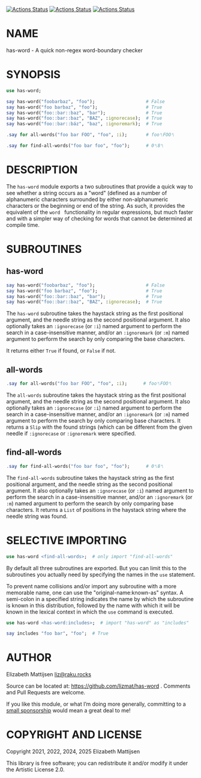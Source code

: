 [![Actions Status](https://github.com/lizmat/has-word/actions/workflows/linux.yml/badge.svg)](https://github.com/lizmat/has-word/actions) [![Actions Status](https://github.com/lizmat/has-word/actions/workflows/macos.yml/badge.svg)](https://github.com/lizmat/has-word/actions) [![Actions Status](https://github.com/lizmat/has-word/actions/workflows/windows.yml/badge.svg)](https://github.com/lizmat/has-word/actions)

NAME
====

has-word - A quick non-regex word-boundary checker

SYNOPSIS
========

```raku
use has-word;

say has-word("foobarbaz", "foo");                   # False
say has-word("foo barbaz", "foo");                  # True
say has-word("foo::bar::baz", "bar");               # True
say has-word("foo::bar::baz", "BAZ", :ignorecase);  # True
say has-word("foo::bar::báz", "baz", :ignoremark);  # True

.say for all-words("foo bar FOO", "foo", :i);       # foo␤FOO␤

.say for find-all-words("foo bar foo", "foo");      # 0␤8␤
```

DESCRIPTION
===========

The `has-word` module exports a two subroutines that provide a quick way to see whether a string occurs as a "word" (defined as a number of alphanumeric characters surrounded by either non-alphanumeric characters or the beginning or end of the string. As such, it provides the equivalent of the `word ` functionality in regular expressions, but much faster and with a simpler way of checking for words that cannot be determined at compile time.

SUBROUTINES
===========

has-word
--------

```raku
say has-word("foobarbaz", "foo");                   # False
say has-word("foo barbaz", "foo");                  # True
say has-word("foo::bar::baz", "bar");               # True
say has-word("foo::bar::baz", "BAZ", :ignorecase);  # True
```

The `has-word` subroutine takes the haystack string as the first positional argument, and the needle string as the second positional argument. It also optionally takes an `:ignorecase` (or `:i`) named argument to perform the search in a case-insensitive manner, and/or an `:ignoremark` (or `:m`) named argument to perform the search by only comparing the base characters.

It returns either `True` if found, or `False` if not.

all-words
---------

```raku
.say for all-words("foo bar FOO", "foo", :i);      # foo␤FOO␤
```

The `all-words` subroutine takes the haystack string as the first positional argument, and the needle string as the second positional argument. It also optionally takes an `:ignorecase` (or `:i`) named argument to perform the search in a case-insensitive manner, and/or an `:ignoremark` (or `:m`) named argument to perform the search by only comparing base characters. It returns a `Slip` with the found strings (which can be different from the given needle if `:ignorecase` or `:ignoremark` were specified.

find-all-words
--------------

```raku
.say for find-all-words("foo bar foo", "foo");      # 0␤8␤
```

The `find-all-words` subroutine takes the haystack string as the first positional argument, and the needle string as the second positional argument. It also optionally takes an `:ignorecase` (or `:i`) named argument to perform the search in a case-insensitive manner, and/or an `:ignoremark` (or `:m`) named argument to perform the search by only comparing base characters. It returns a `List` of positions in the haystack string where the needle string was found.

SELECTIVE IMPORTING
===================

```raku
use has-word <find-all-words>;  # only import "find-all-words"
```

By default all three subroutines are exported. But you can limit this to the subroutines you actually need by specifying the names in the `use` statement.

To prevent name collisions and/or import any subroutine with a more memorable name, one can use the "original-name:known-as" syntax. A semi-colon in a specified string indicates the name by which the subroutine is known in this distribution, followed by the name with which it will be known in the lexical context in which the `use` command is executed.

```raku
use has-word <has-word:includes>;  # import "has-word" as "includes"

say includes "foo bar", "foo";  # True
```

AUTHOR
======

Elizabeth Mattijsen <liz@raku.rocks>

Source can be located at: https://github.com/lizmat/has-word . Comments and Pull Requests are welcome.

If you like this module, or what I’m doing more generally, committing to a [small sponsorship](https://github.com/sponsors/lizmat/) would mean a great deal to me!

COPYRIGHT AND LICENSE
=====================

Copyright 2021, 2022, 2024, 2025 Elizabeth Mattijsen

This library is free software; you can redistribute it and/or modify it under the Artistic License 2.0.

